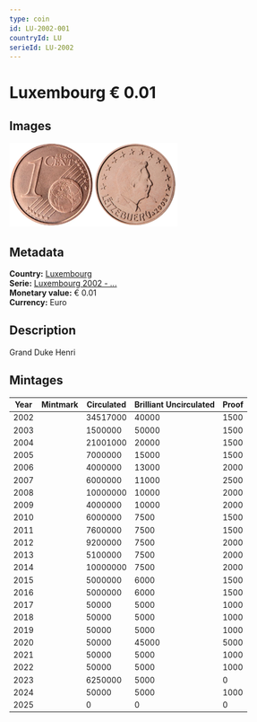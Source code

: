 ```yaml
---
type: coin
id: LU-2002-001
countryId: LU
serieId: LU-2002
---
```


# Luxembourg € 0.01

## Images

<img src="../../../Images/common-2002-001.webp" height="150" alt="Front image"><img src="Images/luxembourg-2002-001.webp" height="150" alt="Back image">

## Metadata

**Country:** [Luxembourg](../index.md)\
**Serie:** [Luxembourg 2002 - ...](index.md)\
**Monetary value:** € 0.01\
**Currency:** Euro

## Description

Grand Duke Henri

## Mintages

| Year | Mintmark | Circulated | Brilliant Uncirculated | Proof |
| ---- | -------- | ---------- | ---------------------- | ----- |
| 2002 |          | 34517000   | 40000                  | 1500  |
| 2003 |          | 1500000    | 50000                  | 1500  |
| 2004 |          | 21001000   | 20000                  | 1500  |
| 2005 |          | 7000000    | 15000                  | 1500  |
| 2006 |          | 4000000    | 13000                  | 2000  |
| 2007 |          | 6000000    | 11000                  | 2500  |
| 2008 |          | 10000000   | 10000                  | 2000  |
| 2009 |          | 4000000    | 10000                  | 2000  |
| 2010 |          | 6000000    | 7500                   | 1500  |
| 2011 |          | 7600000    | 7500                   | 1500  |
| 2012 |          | 9200000    | 7500                   | 2000  |
| 2013 |          | 5100000    | 7500                   | 2000  |
| 2014 |          | 10000000   | 7500                   | 2000  |
| 2015 |          | 5000000    | 6000                   | 1500  |
| 2016 |          | 5000000    | 6000                   | 1500  |
| 2017 |          | 50000      | 5000                   | 1000  |
| 2018 |          | 50000      | 5000                   | 1000  |
| 2019 |          | 50000      | 5000                   | 1000  |
| 2020 |          | 50000      | 45000                  | 5000  |
| 2021 |          | 50000      | 5000                   | 1000  |
| 2022 |          | 50000      | 5000                   | 1000  |
| 2023 |          | 6250000    | 5000                   | 0     |
| 2024 |          | 50000      | 5000                   | 1000  |
| 2025 |          | 0          | 0                      | 0     |
